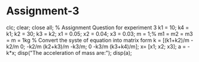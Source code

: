 # Assignment-3

clc; clear; close all;
% Assignment Question for experiment 3
k1 = 10; k4 = k1; k2 = 30; k3 = k2;
x1 = 0.05; x2 = 0.04; x3 = 0.03;
m = 1;% m1 = m2 = m3 = m = 1kg
% Convert the syste of equation into matrix form
k = [(k1+k2)/m -k2/m 0; -k2/m (k2+k3)/m -k3/m; 0 -k3/m (k3+k4)/m];
x= [x1; x2; x3];
a = -k*x;
disp("The acceleration of mass are:");
disp(a);
